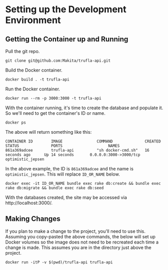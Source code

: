 # Setting up the Development Environment

## Getting the Container up and Running

Pull the git repo.

```
git clone git@github.com:Makita/trufla-api.git
```

Build the Docker container.

```
docker build . -t trufla-api
```

Run the Docker container.

```
docker run --rm -p 3000:3000 -t trufla-api
```

With the container running, it's time to create the database and populate it. So we'll need to get the container's ID or name.

```
docker ps
```

The above will return something like this:

```
CONTAINER ID        IMAGE               COMMAND              CREATED             STATUS              PORTS                    NAMES
861a369adcee        trufla-api          "sh docker-cmd.sh"   16 seconds ago      Up 14 seconds       0.0.0.0:3000->3000/tcp   optimistic_jepsen
```

In the above example, the ID is `861a369adcee` and the name is `optimistic_jepsen`. This will replace `ID_OR_NAME` below.

```
docker exec -it ID_OR_NAME bundle exec rake db:create && bundle exec rake db:migrate && bundle exec rake db:seed
```

With the databases created, the site may be accessed via http://localhost:3000/.

## Making Changes

If you plan to make a change to the project, you'll need to use this. Assuming you copy-pasted the above commands, the below will set up Docker volumes so the image does not need to be recreated each time a change is made. This assumes you are in the directory just above the project.

```
docker run -itP -v $(pwd)/trufla-api trufla-api
```